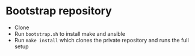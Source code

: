 # Bootstrap repository

* Clone
* Run `bootstrap.sh` to install make and ansible
* Run `make install` which clones the private repository and runs the full setup
